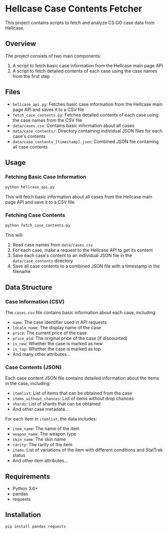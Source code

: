 # Hellcase Case Contents Fetcher

This project contains scripts to fetch and analyze CS:GO case data from Hellcase.

## Overview

The project consists of two main components:

1. A script to fetch basic case information from the Hellcase main page API
2. A script to fetch detailed contents of each case using the case names from the first step

## Files

- `hellcase_api.py`: Fetches basic case information from the Hellcase main page API and saves it to a CSV file
- `fetch_case_contents.py`: Fetches detailed contents of each case using the case names from the CSV file
- `data/cases.csv`: Contains basic information about all cases
- `data/case_contents/`: Directory containing individual JSON files for each case's contents
- `data/case_contents_[timestamp].json`: Combined JSON file containing all case contents

## Usage

### Fetching Basic Case Information

```python
python hellcase_api.py
```

This will fetch basic information about all cases from the Hellcase main page API and save it to a CSV file.

### Fetching Case Contents

```python
python fetch_case_contents.py
```

This will:
1. Read case names from `data/cases.csv`
2. For each case, make a request to the Hellcase API to get its content
3. Save each case's content to an individual JSON file in the `data/case_contents` directory
4. Save all case contents to a combined JSON file with a timestamp in the filename

## Data Structure

### Case Information (CSV)

The `cases.csv` file contains basic information about each case, including:
- `name`: The case identifier used in API requests
- `locale_name`: The display name of the case
- `price`: The current price of the case
- `price_old`: The original price of the case (if discounted)
- `is_new`: Whether the case is marked as new
- `is_top`: Whether the case is marked as top
- And many other attributes...

### Case Contents (JSON)

Each case content JSON file contains detailed information about the items in the case, including:
- `itemlist`: List of items that can be obtained from the case
- `items_without_chances`: List of items without drop chances
- `shards`: List of shards that can be obtained
- And other case metadata...

For each item in `itemlist`, the data includes:
- `item_name`: The name of the item
- `weapon_name`: The weapon type
- `skin_name`: The skin name
- `rarity`: The rarity of the item
- `items`: List of variations of the item with different conditions and StatTrak status
- And other item attributes...

## Requirements

- Python 3.6+
- pandas
- requests

## Installation

```bash
pip install pandas requests
```